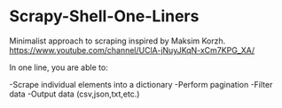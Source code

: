 # Scrapy-Shell-One-Liners

Minimalist approach to scraping inspired by Maksim Korzh. 
https://www.youtube.com/channel/UClA-jNuyJKqN-xCm7KPG_XA/

In one line, you are able to:

-Scrape individual elements into a dictionary
-Perform pagination
-Filter data
-Output data (csv,json,txt,etc.)

